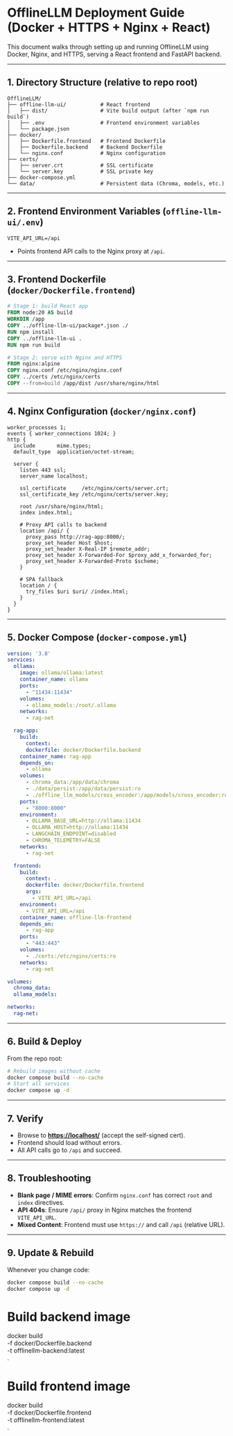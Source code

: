 # OfflineLLM Deployment Guide (Docker + HTTPS + Nginx + React)

This document walks through setting up and running OfflineLLM using Docker, Nginx, and HTTPS, serving a React frontend and FastAPI backend.

---

## 1. Directory Structure (relative to repo root)

```text
OfflineLLM/
├── offline-llm-ui/           # React frontend
│   ├── dist/                 # Vite build output (after `npm run build`)
│   ├── .env                  # Frontend environment variables
│   └── package.json
├── docker/
│   ├── Dockerfile.frontend   # Frontend Dockerfile
│   ├── Dockerfile.backend    # Backend Dockerfile
│   └── nginx.conf            # Nginx configuration
├── certs/
│   ├── server.crt            # SSL certificate
│   └── server.key            # SSL private key
├── docker-compose.yml
└── data/                     # Persistent data (Chroma, models, etc.)
```

---

## 2. Frontend Environment Variables (`offline-llm-ui/.env`)

```env
VITE_API_URL=/api
```

- Points frontend API calls to the Nginx proxy at `/api`.

---

## 3. Frontend Dockerfile (`docker/Dockerfile.frontend`)

```dockerfile
# Stage 1: build React app
FROM node:20 AS build
WORKDIR /app
COPY ../offline-llm-ui/package*.json ./
RUN npm install
COPY ../offline-llm-ui .
RUN npm run build

# Stage 2: serve with Nginx and HTTPS
FROM nginx:alpine
COPY nginx.conf /etc/nginx/nginx.conf
COPY ../certs /etc/nginx/certs
COPY --from=build /app/dist /usr/share/nginx/html
```

---

## 4. Nginx Configuration (`docker/nginx.conf`)

```nginx
worker_processes 1;
events { worker_connections 1024; }
http {
  include       mime.types;
  default_type  application/octet-stream;

  server {
    listen 443 ssl;
    server_name localhost;

    ssl_certificate     /etc/nginx/certs/server.crt;
    ssl_certificate_key /etc/nginx/certs/server.key;

    root /usr/share/nginx/html;
    index index.html;

    # Proxy API calls to backend
    location /api/ {
      proxy_pass http://rag-app:8000/;
      proxy_set_header Host $host;
      proxy_set_header X-Real-IP $remote_addr;
      proxy_set_header X-Forwarded-For $proxy_add_x_forwarded_for;
      proxy_set_header X-Forwarded-Proto $scheme;
    }

    # SPA fallback
    location / {
      try_files $uri $uri/ /index.html;
    }
  }
}
```

---

## 5. Docker Compose (`docker-compose.yml`)

```yaml
version: '3.8'
services:
  ollama:
    image: ollama/ollama:latest
    container_name: ollama
    ports:
      - "11434:11434"
    volumes:
      - ollama_models:/root/.ollama
    networks:
      - rag-net

  rag-app:
    build:
      context: .
      dockerfile: docker/Dockerfile.backend
    container_name: rag-app
    depends_on:
      - ollama
    volumes:
      - chroma_data:/app/data/chroma
      - ./data/persist:/app/data/persist:ro
      - ./offline_llm_models/cross_encoder:/app/models/cross_encoder:ro
    ports:
      - "8000:8000"
    environment:
      - OLLAMA_BASE_URL=http://ollama:11434
      - OLLAMA_HOST=http://ollama:11434
      - LANGCHAIN_ENDPOINT=disabled
      - CHROMA_TELEMETRY=FALSE
    networks:
      - rag-net

  frontend:
    build:
      context: .
      dockerfile: docker/Dockerfile.frontend
      args:
        - VITE_API_URL=/api
    environment:
      - VITE_API_URL=/api
    container_name: offline-llm-frontend
    depends_on:
      - rag-app
    ports:
      - "443:443"
    volumes:
      - ./certs:/etc/nginx/certs:ro
    networks:
      - rag-net

volumes:
  chroma_data:
  ollama_models:

networks:
  rag-net:
```

---

## 6. Build & Deploy

From the repo root:

```bash
# Rebuild images without cache
docker compose build --no-cache
# Start all services
docker compose up -d
```

---

## 7. Verify

- Browse to [**https://localhost/**](https://localhost/) (accept the self-signed cert).
- Frontend should load without errors.
- All API calls go to `/api` and succeed.

---

## 8. Troubleshooting

- **Blank page / MIME errors**: Confirm `nginx.conf` has correct `root` and `index` directives.
- **API 404s**: Ensure `/api/` proxy in Nginx matches the frontend `VITE_API_URL`.
- **Mixed Content**: Frontend must use `https://` and call `/api` (relative URL).

---

## 9. Update & Rebuild

Whenever you change code:

```bash
docker compose build --no-cache
docker compose up -d
```



# Build backend image
docker build \
  -f docker/Dockerfile.backend \
  -t offlinellm-backend:latest \
  .

# Build frontend image
docker build \
  -f docker/Dockerfile.frontend \
  -t offlinellm-frontend:latest \
  .
